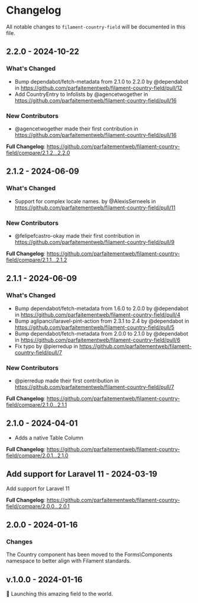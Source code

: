 # Changelog

All notable changes to `filament-country-field` will be documented in this file.

## 2.2.0 - 2024-10-22

### What's Changed

* Bump dependabot/fetch-metadata from 2.1.0 to 2.2.0 by @dependabot in https://github.com/parfaitementweb/filament-country-field/pull/12
* Add CountryEntry to Infolists by @agencetwogether in https://github.com/parfaitementweb/filament-country-field/pull/16

### New Contributors

* @agencetwogether made their first contribution in https://github.com/parfaitementweb/filament-country-field/pull/16

**Full Changelog**: https://github.com/parfaitementweb/filament-country-field/compare/2.1.2...2.2.0

## 2.1.2 - 2024-06-09

### What's Changed

* Support for complex locale names. by @AlexisSerneels in https://github.com/parfaitementweb/filament-country-field/pull/11

### New Contributors

* @felipefcastro-okay made their first contribution in https://github.com/parfaitementweb/filament-country-field/pull/9

**Full Changelog**: https://github.com/parfaitementweb/filament-country-field/compare/2.1.1...2.1.2

## 2.1.1 - 2024-06-09

### What's Changed

* Bump dependabot/fetch-metadata from 1.6.0 to 2.0.0 by @dependabot in https://github.com/parfaitementweb/filament-country-field/pull/4
* Bump aglipanci/laravel-pint-action from 2.3.1 to 2.4 by @dependabot in https://github.com/parfaitementweb/filament-country-field/pull/5
* Bump dependabot/fetch-metadata from 2.0.0 to 2.1.0 by @dependabot in https://github.com/parfaitementweb/filament-country-field/pull/6
* Fix typo by @pierredup in https://github.com/parfaitementweb/filament-country-field/pull/7

### New Contributors

* @pierredup made their first contribution in https://github.com/parfaitementweb/filament-country-field/pull/7

**Full Changelog**: https://github.com/parfaitementweb/filament-country-field/compare/2.1.0...2.1.1

## 2.1.0 - 2024-04-01

- Adds a native Table Column

**Full Changelog**: https://github.com/parfaitementweb/filament-country-field/compare/2.0.1...2.1.0

## Add support for Laravel 11 - 2024-03-19

Add support for Laravel 11

**Full Changelog**: https://github.com/parfaitementweb/filament-country-field/compare/2.0.0...2.0.1

## 2.0.0 - 2024-01-16

### Changes

The Country component has been moved to the Forms\Components namespace to better align with Filament standards.

## v.1.0.0 - 2024-01-16

🚀 Launching this amazing field to the world.
